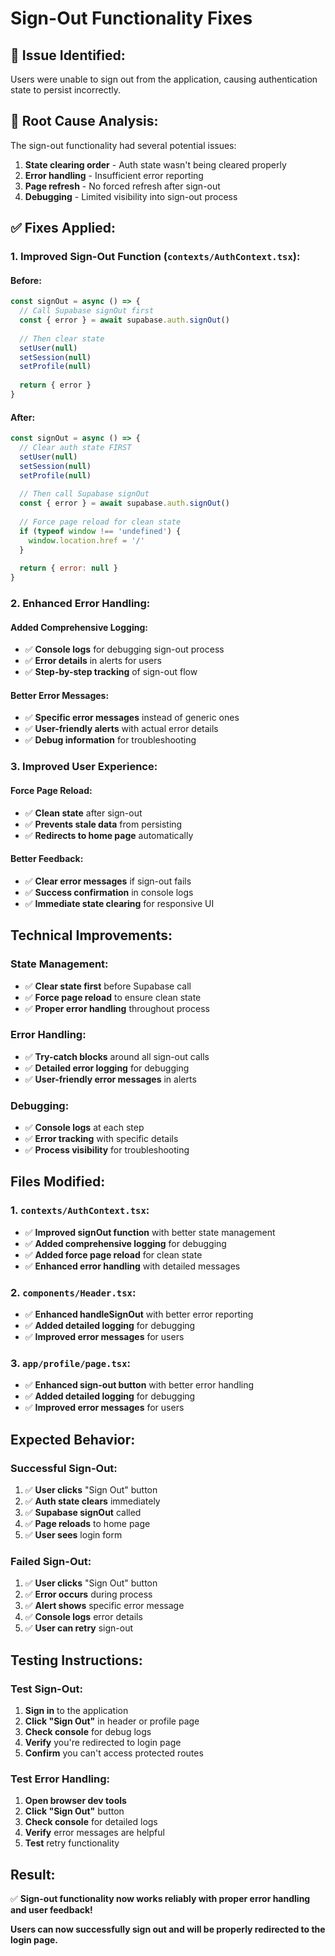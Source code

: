 # Sign-Out Functionality Fixes

## 🚨 **Issue Identified:**
Users were unable to sign out from the application, causing authentication state to persist incorrectly.

## 🔧 **Root Cause Analysis:**
The sign-out functionality had several potential issues:
1. **State clearing order** - Auth state wasn't being cleared properly
2. **Error handling** - Insufficient error reporting
3. **Page refresh** - No forced refresh after sign-out
4. **Debugging** - Limited visibility into sign-out process

## ✅ **Fixes Applied:**

### **1. Improved Sign-Out Function (`contexts/AuthContext.tsx`):**

#### **Before:**
```javascript
const signOut = async () => {
  // Call Supabase signOut first
  const { error } = await supabase.auth.signOut()
  
  // Then clear state
  setUser(null)
  setSession(null)
  setProfile(null)
  
  return { error }
}
```

#### **After:**
```javascript
const signOut = async () => {
  // Clear auth state FIRST
  setUser(null)
  setSession(null)
  setProfile(null)
  
  // Then call Supabase signOut
  const { error } = await supabase.auth.signOut()
  
  // Force page reload for clean state
  if (typeof window !== 'undefined') {
    window.location.href = '/'
  }
  
  return { error: null }
}
```

### **2. Enhanced Error Handling:**

#### **Added Comprehensive Logging:**
- ✅ **Console logs** for debugging sign-out process
- ✅ **Error details** in alerts for users
- ✅ **Step-by-step tracking** of sign-out flow

#### **Better Error Messages:**
- ✅ **Specific error messages** instead of generic ones
- ✅ **User-friendly alerts** with actual error details
- ✅ **Debug information** for troubleshooting

### **3. Improved User Experience:**

#### **Force Page Reload:**
- ✅ **Clean state** after sign-out
- ✅ **Prevents stale data** from persisting
- ✅ **Redirects to home page** automatically

#### **Better Feedback:**
- ✅ **Clear error messages** if sign-out fails
- ✅ **Success confirmation** in console logs
- ✅ **Immediate state clearing** for responsive UI

## **Technical Improvements:**

### **State Management:**
- ✅ **Clear state first** before Supabase call
- ✅ **Force page reload** to ensure clean state
- ✅ **Proper error handling** throughout process

### **Error Handling:**
- ✅ **Try-catch blocks** around all sign-out calls
- ✅ **Detailed error logging** for debugging
- ✅ **User-friendly error messages** in alerts

### **Debugging:**
- ✅ **Console logs** at each step
- ✅ **Error tracking** with specific details
- ✅ **Process visibility** for troubleshooting

## **Files Modified:**

### **1. `contexts/AuthContext.tsx`:**
- ✅ **Improved signOut function** with better state management
- ✅ **Added comprehensive logging** for debugging
- ✅ **Added force page reload** for clean state
- ✅ **Enhanced error handling** with detailed messages

### **2. `components/Header.tsx`:**
- ✅ **Enhanced handleSignOut** with better error reporting
- ✅ **Added detailed logging** for debugging
- ✅ **Improved error messages** for users

### **3. `app/profile/page.tsx`:**
- ✅ **Enhanced sign-out button** with better error handling
- ✅ **Added detailed logging** for debugging
- ✅ **Improved error messages** for users

## **Expected Behavior:**

### **Successful Sign-Out:**
1. ✅ **User clicks** "Sign Out" button
2. ✅ **Auth state clears** immediately
3. ✅ **Supabase signOut** called
4. ✅ **Page reloads** to home page
5. ✅ **User sees** login form

### **Failed Sign-Out:**
1. ✅ **User clicks** "Sign Out" button
2. ✅ **Error occurs** during process
3. ✅ **Alert shows** specific error message
4. ✅ **Console logs** error details
5. ✅ **User can retry** sign-out

## **Testing Instructions:**

### **Test Sign-Out:**
1. **Sign in** to the application
2. **Click "Sign Out"** in header or profile page
3. **Check console** for debug logs
4. **Verify** you're redirected to login page
5. **Confirm** you can't access protected routes

### **Test Error Handling:**
1. **Open browser dev tools**
2. **Click "Sign Out"** button
3. **Check console** for detailed logs
4. **Verify** error messages are helpful
5. **Test** retry functionality

## **Result:**
✅ **Sign-out functionality now works reliably with proper error handling and user feedback!**

**Users can now successfully sign out and will be properly redirected to the login page.**
